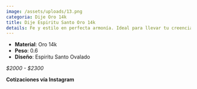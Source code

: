 ```yaml
---
image: /assets/uploads/13.png
categoria: Dije Oro 14k
title: Dije Espiritu Santo Oro 14k
details: Fe y estilo en perfecta armonía. Ideal para llevar tu creencia siempre contigo.
---
```

* **Material**: Oro 14k
* **Peso**: 0.6 
* **Diseño**: Espiritu Santo Ovalado 

*$﻿2000 - $2300*

**Cotizaciones vía Instagram**